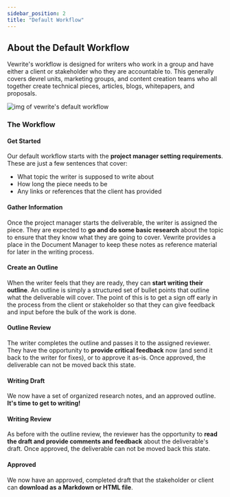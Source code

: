 ```yaml
---
sidebar_position: 2
title: "Default Workflow"
---
```


## About the Default Workflow

Vewrite's workflow is designed for writers who work in a group and have either a client or stakeholder who they are accountable to. This generally covers devrel units, marketing groups, and content creation teams who all together create technical pieces, articles, blogs, whitepapers, and proposals.

![img of vewrite's default workflow](/img/vewrite-workflow.png)

### The Workflow
#### Get Started
Our default workflow starts with the **project manager setting requirements**. These are just a few sentences that cover:

- What topic the writer is supposed to write about
- How long the piece needs to be
- Any links or references that the client has provided

#### Gather Information
Once the project manager starts the deliverable, the writer is assigned the piece. They are expected to **go and do some basic research** about the topic to ensure that they know what they are going to cover. Vewrite provides a place in the Document Manager to keep these notes as reference material for later in the writing process.

#### Create an Outline
When the writer feels that they are ready, they can **start writing their outline**. An outline is simply a structured set of bullet points that outline what the deliverable will cover. The point of this is to get a sign off early in the process from the client or stakeholder so that they can give feedback and input before the bulk of the work is done.

#### Outline Review
The writer completes the outline and passes it to the assigned reviewer. They have the opportunity to **provide critical feedback** now (and send it back to the writer for fixes), or to approve it as-is. Once approved, the deliverable can not be moved back this state.

#### Writing Draft
We now have a set of organized research notes, and an approved outline. **It's time to get to writing!**

#### Writing Review
As before with the outline review, the reviewer has the opportunity to **read the draft and provide comments and feedback** about the deliverable's draft. Once approved, the deliverable can not be moved back this state.

#### Approved
We now have an approved, completed draft that the stakeholder or client can **download as a Markdown or HTML file**.
